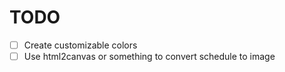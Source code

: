 # TODO

- [ ] Create customizable colors
- [ ] Use html2canvas or something to convert schedule to image
